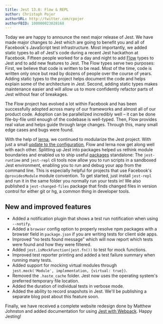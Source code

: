 ```yaml
---
title: Jest 13.0: Flow & REPL
author: Christoph Pojer
authorURL: http://twitter.com/cpojer
authorFBID: 100000023028168
---
```


Today we are happy to announce the next major release of Jest. We have made major changes to Jest which are going to benefit you and all of Facebook's JavaScript test infrastructure. Most importantly, we added static types to all of Jest's code during a recent Jest hackathon at Facebook. Fifteen people worked for a day and night to add [Flow](https://flowtype.org/) types to Jest and to add new features to Jest. The Flow types serve two purposes: First, we believe that code is written to be read. Most of the time, code is written only once but read by dozens of people over the course of years. Adding static types to the project helps document the code and helps explain some of the architecture in Jest. Second, adding static types makes maintenance easier and will allow us to more confidently refactor parts of Jest without fear of breakages.

<!--truncate-->

The Flow project has evolved a lot within Facebook and has been successfully adopted across many of our frameworks and almost all of our product code. Adoption can be parallelized incredibly well – it can be done file-by-file until enough of the codebase is well-typed. Then, Flow provides real value and helps guide through large changes. Through this, many small edge cases and bugs were found.

With the help of [lerna](https://github.com/lerna/lerna), we continued to modularize the Jest project. With just a small [update to the configuration](https://github.com/lerna/lerna#lernajson), Flow and lerna now get along well with each other. Splitting up Jest into packages helped us rethink module boundaries and enabled us to ship useful [packages](https://github.com/facebook/jest/tree/master/packages) standalone: The `jest-runtime` and `jest-repl` cli tools now allow you to run scripts in a sandboxed Jest environment, enabling you to run and debug your app from the command line. This is especially helpful for projects that use Facebook's `@providesModule` module convention. To get started, just install `jest-repl` and run it in the same folder you normally run your tests in! We also published a `jest-changed-files` package that finds changed files in version control for either git or hg, a common thing in developer tools.

## New and improved features

* Added a notification plugin that shows a test run notification when using `--notify`.
* Added a `browser` config option to properly resolve npm packages with a browser field in `package.json` if you are writing tests for client side apps.
* Improved “no tests found message” which will now report which tests were found and how they were filtered.
* Added `jest.isMockFunction(jest.fn())` to test for mock functions.
* Improved test reporter printing and added a test failure summary when running many tests.
* Added support for mocking virtual modules through `jest.mock('Module', implementation, {virtual: true})`.
* Removed the `.haste_cache` folder. Jest now uses the operating system's preferred temporary file location.
* Added the duration of individual tests in verbose mode.
* Added the ability to record snapshots in Jest. We'll be publishing a separate blog post about this feature soon.

Finally, we have received a complete website redesign done by Matthew Johnston and added documentation for using [Jest with Webpack](http://facebook.github.io/jest/docs/tutorial-webpack.html#content). Happy Jesting!
